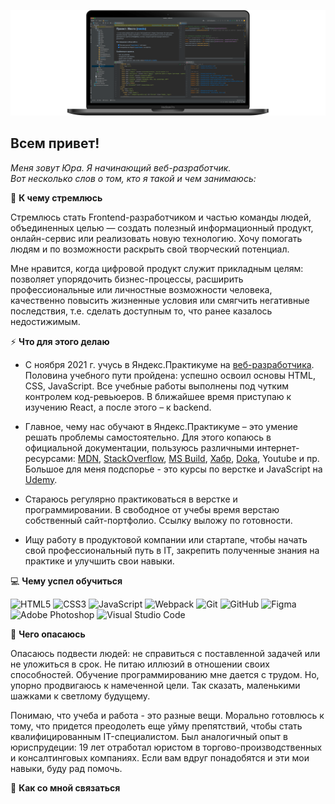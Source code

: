![Header](https://github.com/pnrf/pnrf/blob/main/assets/bgr-image-005.png)

## Всем привет!

*Меня зовут Юра. Я начинающий веб-разработчик.*  
*Вот несколько слов о том, кто я такой и чем занимаюсь:*

:dart: **К чему стремлюсь**

Стремлюсь стать Frontend-разработчиком и частью команды людей, объединенных целью — создать полезный информационный продукт, онлайн-сервис или реализовать новую технологию. Хочу помогать людям и по возможности раскрыть свой творческий потенциал. 

Мне нравится, когда цифровой продукт служит прикладным целям: позволяет упорядочить бизнес-процессы, расширить профессиональные или личностные возможности человека, качественно повысить жизненные условия или смягчить негативные последствия, т.е. сделать доступным то, что ранее казалось недостижимым.

:zap: **Что для этого делаю**

* С ноября 2021 г. учусь в Яндекс.Практикуме на [веб-разработчика](https://practicum.yandex.ru/web/). Половина учебного пути пройдена: успешно освоил основы HTML, CSS, JavaScript. Все учебные работы выполнены под чутким контролем код-ревьюеров. В ближайшее время приступаю к изучению React, а после этого – к backend.

* Главное, чему нас обучают в Яндекс.Практикуме – это умение решать проблемы самостоятельно. Для этого копаюсь в официальной документации, пользуюсь различными интернет-ресурсами: [MDN](https://developer.mozilla.org/ru/docs/Learn), [StackOverflow](https://stackoverflow.com), [MS Build](https://docs.microsoft.com/ru-ru/contribute/markdown-reference), [Хабр](https://habr.com/ru/all/), [Doka](https://doka.guide/?ysclid=l2yjdcl4t1), Youtube и пр. Большое для меня подспорье - это курсы по верстке и JavaScript на [Udemy](https://www.udemy.com).

* Стараюсь регулярно практиковаться в верстке и программировании. В свободное от учебы время верстаю собственный сайт-портфолио. Ссылку выложу по готовности.

* Ищу работу в продуктовой компании или стартапе, чтобы начать свой профессиональный путь в IT, закрепить полученные знания на практике и улучшить свои навыки.

:computer: **Чему успел обучиться**

![HTML5](https://img.shields.io/badge/html5-%23E34F26.svg?style=for-the-badge&logo=html5&logoColor=white)
![CSS3](https://img.shields.io/badge/css3-%231572B6.svg?style=for-the-badge&logo=css3&logoColor=white)
![JavaScript](https://img.shields.io/badge/javascript-%23323330.svg?style=for-the-badge&logo=javascript&logoColor=%23F7DF1E)
![Webpack](https://img.shields.io/badge/webpack-%238DD6F9.svg?style=for-the-badge&logo=webpack&logoColor=black)
![Git](https://img.shields.io/badge/git-%23F05033.svg?style=for-the-badge&logo=git&logoColor=white)
![GitHub](https://img.shields.io/badge/github-%23121011.svg?style=for-the-badge&logo=github&logoColor=white)
![Figma](https://img.shields.io/badge/figma-%23F24E1E.svg?style=for-the-badge&logo=figma&logoColor=white)
![Adobe Photoshop](https://img.shields.io/badge/adobe%20photoshop-%2331A8FF.svg?style=for-the-badge&logo=adobe%20photoshop&logoColor=white)
![Visual Studio Code](https://img.shields.io/badge/Visual%20Studio%20Code-0078d7.svg?style=for-the-badge&logo=visual-studio-code&logoColor=white)

:volcano: **Чего опасаюсь**

Опасаюсь подвести людей: не справиться с поставленной задачей или не уложиться в срок. Не питаю иллюзий в отношении своих способностей. Обучение программированию мне дается с трудом. Но, упорно продвигаюсь к намеченной цели. Так сказать, маленькими шажками к светлому будущему.

Понимаю, что учеба и работа - это разные вещи. Морально готовлюсь к тому, что придется преодолеть еще уйму препятствий, чтобы стать квалифицированным IT-специалистом. Был аналогичный опыт в юриспрудеции: 19 лет отработал юристом в торгово-производственных и консалтинговых компаниях. Если вам вдруг понадобятся и эти мои навыки, буду рад помочь.

:satellite: **Как со мной связаться**

